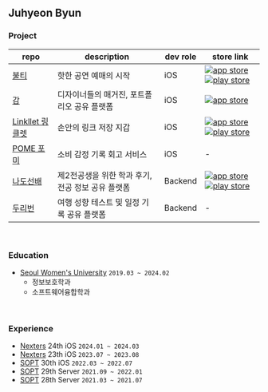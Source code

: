 ## Juhyeon Byun

### Project
| repo | description | dev role | store link |
|-|-|-|-|
| [불티](https://github.com/Nexters/Boolti-iOS) | 핫한 공연 예매의 시작 | iOS | [![app store](http://img.shields.io/badge/App%20Store-0D96F6?logoColor=white&style=flat-square&logo=appstore)](https://apps.apple.com/kr/app/%EB%B6%88%ED%8B%B0/id6476589322) [![play store](http://img.shields.io/badge/Play%20Store-414141?style=flat-square&logo=google-play)](https://play.google.com/store/apps/details?id=com.nexters.boolti&hl=ko-KR) |
| [감](https://github.com/Gam-develop/GAM-iOS) | 디자이너들의 매거진, 포트폴리오 공유 플랫폼 | iOS | [![app store](http://img.shields.io/badge/App%20Store-0D96F6?logoColor=white&style=flat-square&logo=appstore)]([https://apps.apple.com/kr/app/linkllet/id6453523191](https://apps.apple.com/kr/app/%EA%B0%90-%EB%94%94%EC%9E%90%EC%9D%B4%EB%84%88-%EC%BB%A4%EB%AE%A4%EB%8B%88%ED%8B%B0-%EB%94%94%EC%9E%90%EC%9D%B8-%EB%94%94%EC%9E%90%EC%9D%B8-%EC%BB%A4%EB%AE%A4%EB%8B%88%ED%8B%B0/id6477517719)) |
| [Linkllet 링클렛](https://github.com/Nexters/Linkllet-iOS) | 손안의 링크 저장 지갑 | iOS | [![app store](http://img.shields.io/badge/App%20Store-0D96F6?logoColor=white&style=flat-square&logo=appstore)](https://apps.apple.com/kr/app/linkllet/id6453523191) [![play store](http://img.shields.io/badge/Play%20Store-414141?style=flat-square&logo=google-play)](https://play.google.com/store/apps/details?id=com.linkedlist.linkllet&hl=ko-KR) |
| [POME 포미](https://github.com/TeamPOME/POME-iOS) | 소비 감정 기록 회고 서비스 | iOS | - |
| [나도선배](https://github.com/TeamNado-Sunbae/NadoSunbae-Server) | 제2전공생을 위한 학과 후기, 전공 정보 공유 플랫폼 | Backend | [![app store](http://img.shields.io/badge/App%20Store-0D96F6?logoColor=white&style=flat-square&logo=appstore)](https://apps.apple.com/kr/app/%EB%82%98%EB%8F%84%EC%84%A0%EB%B0%B0/id1605763068) [![play store](http://img.shields.io/badge/Play%20Store-414141?style=flat-square&logo=google-play)](https://play.google.com/store/apps/details?id=com.nadosunbae_android.app&hl=ko-KR) |
| [두리번](https://github.com/TeamDooRiBon/DooRi-Server) | 여행 성향 테스트 및 일정 기록 공유 플랫폼 | Backend | - |

<br>

### Education
- [Seoul Women's University](https://www.swu.ac.kr/index.do) `2019.03 ~ 2024.02`
  - 정보보호학과
  - 소프트웨어융합학과
 
<br>

### Experience
- [Nexters](https://teamnexters.com/) 24th iOS `2024.01 ~ 2024.03`
- [Nexters](https://teamnexters.com/) 23th iOS `2023.07 ~ 2023.08`
- [SOPT](https://www.sopt.org/) 30th iOS `2022.03 ~ 2022.07`
- [SOPT](https://www.sopt.org/) 29th Server `2021.09 ~ 2022.01`
- [SOPT](https://www.sopt.org/) 28th Server `2021.03 ~ 2021.07`
